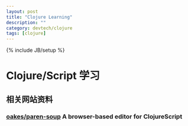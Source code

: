 ```yaml
---
layout: post
title: "Clojure Learning"
description: ""
category: devtech/clojure
tags: [clojure]
---
```

{% include JB/setup %}

# Clojure/Script 学习

## 相关网站资料

### [oakes/paren-soup](https://github.com/oakes/paren-soup) A browser-based editor for ClojureScript
